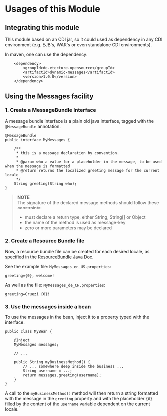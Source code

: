 # Usages of this Module

## Integrating this module

This module based on an CDI jar, so it could used as dependency in any CDI environment (e.g. EJB's, WAR's or even standalone CDI environments).

In maven, one can use the dependency:

~~~~~~~~~~~~~~~~~~~~~~~~~~~~~~~~~~~~~~~~~~~~~~~~~~~~~~~~~~~~~~~~~~~~~~~~~~~~~~~
	<dependency>
		<groupId>de.etecture.opensource</groupId>
		<artifactId>dynamic-messages</artifactId>
		<version>1.0.0</version>
	</dependency>
~~~~~~~~~~~~~~~~~~~~~~~~~~~~~~~~~~~~~~~~~~~~~~~~~~~~~~~~~~~~~~~~~~~~~~~~~~~~~~~

## Using the Messages facility 

### 1. Create a MessageBundle Interface

A message bundle interface is a plain old java interface, tagged with the `@MessageBundle` annotation.

~~~~~~~~~~~~~~~~~~~~~~~~~~~~~~~~~~~~~~~~~~~~~~~~~~~~~~~~~~~~~~~~~~~~~~~~~~~~~~~
@MessageBundle
public interface MyMessages {

    /**
     * this is a message declaration by convention.
     *
     * @param who a value for a placeholder in the message, to be used when the message is formatted
     * @return returns the localized greeting message for the current locale
     */
    String greeting(String who);
}
~~~~~~~~~~~~~~~~~~~~~~~~~~~~~~~~~~~~~~~~~~~~~~~~~~~~~~~~~~~~~~~~~~~~~~~~~~~~~~~

> **NOTE**   
> The signature of the declared message methods should follow these constraints:    
>   
> * must declare a return type, either String, String[] or Object   
> * the name of the method is used as message-key   
> * zero or more parameters may be declared   

### 2. Create a Resource Bundle file

Now, a resource bundle file can be created for each desired locale, as specified in the [ResourceBundle Java Doc](http://docs.oracle.com/javase/7/docs/api/java/util/PropertyResourceBundle.html).

See the example file: `MyMessages_en_US.properties`:

~~~~~~~~~~~~~~~~~~~~~~~~~~~~~~~~~~~~~~~~~~~~~~~~~~~~~~~~~~~~~~~~~~~~~~~~~~~~~~~
greeting={0}, welcome!
~~~~~~~~~~~~~~~~~~~~~~~~~~~~~~~~~~~~~~~~~~~~~~~~~~~~~~~~~~~~~~~~~~~~~~~~~~~~~~~

As well as the file: `MyMessages_de_CH.properties`:

~~~~~~~~~~~~~~~~~~~~~~~~~~~~~~~~~~~~~~~~~~~~~~~~~~~~~~~~~~~~~~~~~~~~~~~~~~~~~~~
greeting=Gruezi {0}!
~~~~~~~~~~~~~~~~~~~~~~~~~~~~~~~~~~~~~~~~~~~~~~~~~~~~~~~~~~~~~~~~~~~~~~~~~~~~~~~

### 3. Use the messages inside a bean

To use the messages in the bean, inject it to a property typed with the interface.

~~~~~~~~~~~~~~~~~~~~~~~~~~~~~~~~~~~~~~~~~~~~~~~~~~~~~~~~~~~~~~~~~~~~~~~~~~~~~~~
public class MyBean {

    @Inject
    MyMessages messages;

    // ...

    public String myBusinessMethod() {
        // ... somewhere deep inside the business ...
        String username = ...;
        return messages.greeting(username);
    }
}
~~~~~~~~~~~~~~~~~~~~~~~~~~~~~~~~~~~~~~~~~~~~~~~~~~~~~~~~~~~~~~~~~~~~~~~~~~~~~~~

A call to the `myBusinessMethod()` method will then return a string formatted with the message in the `greeting` property and with the placeholder `{0}` filled by the content of the `username` variable dependent on the current locale.


